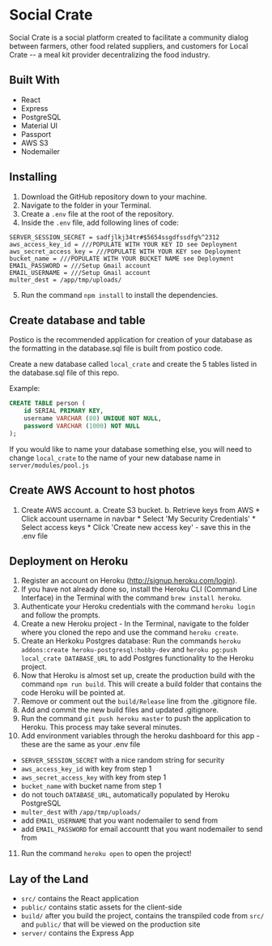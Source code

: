 # Social Crate
Social Crate is a social platform created to facilitate a community dialog between farmers, other food related suppliers, and customers for Local Crate -- a meal kit provider decentralizing the food industry.

## Built With
* React
* Express
* PostgreSQL
* Material UI
* Passport
* AWS S3
* Nodemailer

## Installing
1. Download the GitHub repository down to your machine.
2. Navigate to the folder in your Terminal.
3. Create a `.env` file at the root of the repository.
4. Inside the `.env` file, add following lines of code:
```
SERVER_SESSION_SECRET = sadfjlkj34tr#$5654ssgdfssdfg%^2312
aws_access_key_id = ///POPULATE WITH YOUR KEY ID see Deployment
aws_secret_access_key = ///POPULATE WITH YOUR KEY see Deployment
bucket_name = ///POPULATE WITH YOUR BUCKET NAME see Deployment
EMAIL_PASSWORD = ///Setup Gmail account
EMAIL_USERNAME = ///Setup Gmail account
multer_dest = /app/tmp/uploads/
```
5. Run the command `npm install` to install the dependencies.

## Create database and table
Postico is the recommended application for creation of your database as the formatting in the database.sql file is built from postico code.

Create a new database called `local_crate` and create the 5 tables listed in the database.sql file of this repo.

Example:
```SQL
CREATE TABLE person (
    id SERIAL PRIMARY KEY,
    username VARCHAR (80) UNIQUE NOT NULL,
    password VARCHAR (1000) NOT NULL
);
```

If you would like to name your database something else, you will need to change `local_crate` to the name of your new database name in `server/modules/pool.js`

## Create AWS Account to host photos
1. Create AWS account.
    a. Create S3 bucket.
    b. Retrieve keys from AWS
        * Click account username in navbar
        * Select 'My Security Credentials'
        * Select access keys
        * Click 'Create new access key' - save this in the .env file

## Deployment on Heroku
1. Register an account on Heroku (http://signup.heroku.com/login).
2. If you have not already done so, install the Heroku CLI (Command Line Interface) in the Terminal with the command `brew install heroku`.
3. Authenticate your Heroku credentials with the command `heroku login` and follow the prompts.
4. Create a new Heroku project - In the Terminal, navigate to the folder where you cloned the repo and use the command `heroku create`.
5. Create an Herkoku Postgres database: Run the commands `heroku addons:create heroku-postgresql:hobby-dev` and `heroku pg:push local_crate DATABASE_URL` to add Postgres functionality to the Heroku project.
6. Now that Heroku is almost set up, create the production build with the command `npm run build`.  This will create a build folder that contains the code Heroku will be pointed at.
7. Remove or comment out the `build/Release` line from the .gitignore file.
8. Add and commit the new build files and updated .gitignore.
9. Run the command `git push heroku master` to push the application to Heroku.  This process may take several minutes.
10. Add environment variables through the heroku dashboard for this app - these are the same as your .env file
* `SERVER_SESSION_SECRET` with a nice random string for security
* `aws_access_key_id` with key from step 1
* `aws_secret_access_key` with key from step 1
* `bucket_name` with bucket name from step 1
* do not touch `DATABASE_URL`, automatically populated by Heroku PostgreSQL
* `multer_dest` with `/app/tmp/uploads/`
* add `EMAIL_USERNAME` that you want nodemailer to send from
* add `EMAIL_PASSWORD` for email accountt that you want nodemailer to send from
11. Run the command `heroku open` to open the project!

## Lay of the Land
* `src/` contains the React application
* `public/` contains static assets for the client-side
* `build/` after you build the project, contains the transpiled code from `src/` and `public/` that will be viewed on the production site
* `server/` contains the Express App

